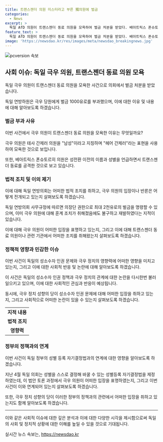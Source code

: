```yaml
---
title: 트랜스젠더 의원 미스터라고 부른 獨의원에 벌금
categories:
  - News
excerpt: >
  독일 AfD 의원이 트랜스젠더 동료 의원을 모욕하여 벌금 처분을 받았다. 베아트릭스 폰슈토르히 의원은 테사 간제러 의원을 생물학적으로나 법적으로나 남성이라며 모욕적 발언을 하였고, 이는 경멸적이고 무례한 발언으로 여겨졌다. AfD는 성소수자 인권에 대한 적대적인 입장으로 알려져 있으며, 이번 사건은 이에 대한 논란을 다시 일으켰다.
feature_text: >
  독일 AfD 의원이 트랜스젠더 동료 의원을 모욕하여 벌금 처분을 받았다. 베아트릭스 폰슈토르히 의원은 테사 간제러 의원을 생물학적으로나 법적으로나 남성이라며 모욕적 발언을 하였고, 이는 경멸적이고 무례한 발언으로 여겨졌다. AfD는 성소수자 인권에 대한 적대적인 입장으로 알려져 있으며, 이번 사건은 이에 대한 논란을 다시 일으켰다.
image: 'https://newsdao.kr/res/images/meta/newsdao_breakingnews.jpg'
---
```


<p><img src="https://newsdao.kr/res/images/meta/newsdao_breakingnews.jpg" alt="pcversion 속보" /></p>

<h2 data-ke-size="size26">사회 이슈: 독일 극우 의원, 트랜스젠더 동료 의원 모욕</h2>

<p>독일 극우 의원이 트랜스젠더 동료 의원을 모욕한 사건으로 의회에서 벌금 처분을 받았습니다.</p>

<p>독일 연방하원은 극우 당원에게 벌금 1000유로를 부과했으며, 이에 대한 이유 및 내용에 대해 알아보도록 하겠습니다.</p>

<h3 data-ke-size="size24">벌금 부과 사유</h3>

<p>이번 사건에서 극우 의원이 트랜스젠더 동료 의원을 모욕한 이유는 무엇일까요?</p>

<p data-ke-size="size16">극우 의원은 테사 간제러 의원을 "남성"이라고 지칭하며 "헤어 간제러"라는 표현을 사용하여 모욕한 것으로 보입니다.</p>

<p>또한, 베아트릭스 폰슈토르히 의원은 성전환 이전의 이름과 성별을 언급하면서 트랜스젠더 동료를 공격한 것으로 보고 있습니다.</p>

<h3 data-ke-size="size24">법적 조치 및 이의 제기</h3>

<p>이에 대해 독일 연방의회는 어떠한 법적 조치를 취하고, 극우 의원의 입장이나 반론은 어떻게 전개되고 있는지 살펴보도록 하겠습니다.</p>

<p data-ke-size="size16">독일 연방의회 사무규정에 따르면 의장단 권한으로 최대 2천유로의 벌금을 명령할 수 있으며, 이미 극우 의원에 대해 훈계 조치가 취해졌음에도 불구하고 재발하였다는 지적이 있습니다.</p>

<p>이에 대해 극우 의원이 어떠한 입장을 표명하고 있는지, 그리고 이에 대해 트랜스젠더 동료 의원이나 관련 기관에서 어떠한 조치를 취해왔는지 살펴보도록 하겠습니다.</p>

<h3 data-ke-size="size24">정책적 영향과 민감한 이슈</h3>

<p>이번 사건이 독일의 성소수자 인권 문제와 극우 정치의 영향력에 어떠한 영향을 미치고 있는지, 그리고 이에 대한 사회적 반응 및 논란에 대해 알아보도록 하겠습니다.</p>

<p data-ke-size="size16">이 사건은 독일의 성소수자 인권 정책과 극우 정치의 관계에 대한 논란을 다시한번 불러일으키고 있으며, 이에 대한 사회적인 관심과 반응이 예상됩니다.</p>

<p>동시에, 극우 정치 성향의 당이 성소수자 인권 문제에 대해 어떠한 입장을 취하고 있는지, 그리고 사회적으로 어떠한 논란이 있을 수 있는지 살펴보도록 하겠습니다.</p>

<table>
  <tr>
    <td style="text-align: center; height: 17px;"><b>지적 내용</b></td>
  </tr>
  <tr>
    <td style="text-align: center; height: 17px;"><b>법적 조치</b></td>
  </tr>
  <tr>
    <td style="text-align: center; height: 17px;"><b>영향력</b></td>
  </tr>
</table>

<h3 data-ke-size="size24">정부의 정책과의 연계</h3>

<p>이번 사건이 독일 정부의 성별 등록 자기결정법과의 연계에 대한 영향을 알아보도록 하겠습니다.</p>

<p data-ke-size="size16">지난 4월 독일 의회는 성별을 스스로 결정해 바꿀 수 있는 성별등록 자기결정법을 제정하였는데, 이 법안 토론 과정에서 극우 의원이 어떠한 입장을 표명하였는지, 그리고 이번 사건이 이와 연계되어 있는지 살펴보도록 하겠습니다.</p>

<p>또한, 극우 정치 성향의 당이 이러한 정부의 정책과의 관련에서 어떠한 입장을 취하고 있는지도 함께 알아보도록 하겠습니다.</p>

<hr>

<p>이와 같은 사회적 이슈에 대한 깊은 분석과 이에 대한 다양한 시각을 제시함으로써 독일의 사회 및 정치적 상황에 대한 이해를 높일 수 있을 것으로 기대됩니다.</p>
실시간 뉴스 속보는, <a href="https://newsdao.kr" rel="dofollow">https://newsdao.kr</a>



